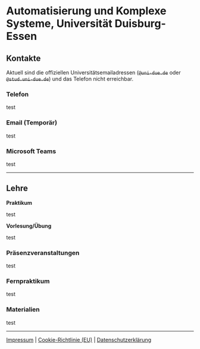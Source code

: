 # Automatisierung und Komplexe Systeme, Universität Duisburg-Essen

## Kontakte

Aktuell sind die offiziellen Universitätsemailadressen (~~`@uni-due.de`~~ oder ~~`@stud.uni-due.de`~~) und das Telefon nicht erreichbar. 

### Telefon

test

### Email (Temporär)

test





### Microsoft Teams

test

---

## Lehre

**Praktikum**

test

**Vorlesung/Übung**

test

### Präsenzveranstaltungen

test

### Fernpraktikum

test

### Materialien

test


---

[Impressum](https://www.uni-due.org/impressum) | [Cookie-Richtlinie (EU)](https://www.uni-due.org/cookie-richtlinie-eu/) | [Datenschutzerklärung](https://www.uni-due.org/datenschutzerklaerung/)
